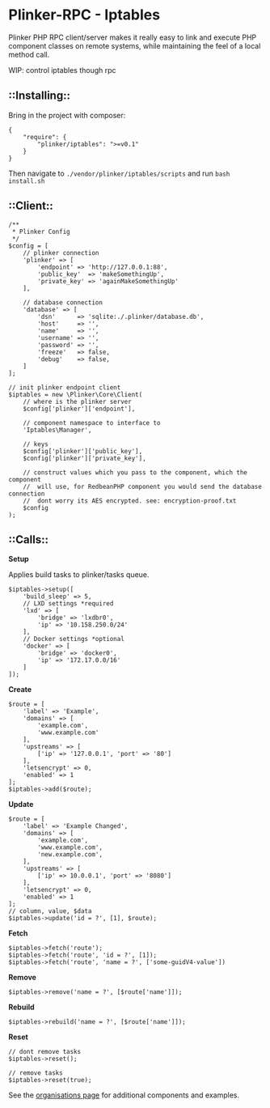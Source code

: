 **Plinker-RPC - Iptables**
=========

Plinker PHP RPC client/server makes it really easy to link and execute PHP 
component classes on remote systems, while maintaining the feel of a local 
method call.

WIP: control iptables though rpc

## ::Installing::

Bring in the project with composer:

    {
    	"require": {
    		"plinker/iptables": ">=v0.1"
    	}
    }
    
    
Then navigate to `./vendor/plinker/iptables/scripts` and run `bash install.sh`


::Client::
---------

    /**
     * Plinker Config
     */
    $config = [
        // plinker connection
        'plinker' => [
            'endpoint' => 'http://127.0.0.1:88',
            'public_key'  => 'makeSomethingUp',
            'private_key' => 'againMakeSomethingUp'
        ],
    
        // database connection
        'database' => [
            'dsn'      => 'sqlite:./.plinker/database.db',
            'host'     => '',
            'name'     => '',
            'username' => '',
            'password' => '',
            'freeze'   => false,
            'debug'    => false,
        ]
    ];
    
    // init plinker endpoint client
    $iptables = new \Plinker\Core\Client(
        // where is the plinker server
        $config['plinker']['endpoint'],
    
        // component namespace to interface to
        'Iptables\Manager',
    
        // keys
        $config['plinker']['public_key'],
        $config['plinker']['private_key'],
    
        // construct values which you pass to the component, which the component
        //  will use, for RedbeanPHP component you would send the database connection
        //  dont worry its AES encrypted. see: encryption-proof.txt
        $config
    );
    
::Calls::
---------

**Setup**

Applies build tasks to plinker/tasks queue.

    $iptables->setup([
        'build_sleep' => 5,
        // LXD settings *required
        'lxd' => [
            'bridge' => 'lxdbr0',
            'ip' => '10.158.250.0/24'
        ],
        // Docker settings *optional
        'docker' => [
            'bridge' => 'docker0',
            'ip' => '172.17.0.0/16'
        ]
    ]);

**Create**

    $route = [
        'label' => 'Example',
        'domains' => [
            'example.com',
            'www.example.com'
        ],
        'upstreams' => [
            ['ip' => '127.0.0.1', 'port' => '80']
        ],
        'letsencrypt' => 0,
        'enabled' => 1
    ];
    $iptables->add($route);

**Update**

    $route = [
        'label' => 'Example Changed',
        'domains' => [
            'example.com',
            'www.example.com',
            'new.example.com',
        ],
        'upstreams' => [
            ['ip' => 10.0.0.1', 'port' => '8080']
        ],
        'letsencrypt' => 0,
        'enabled' => 1
    ];
    // column, value, $data
    $iptables->update('id = ?', [1], $route);

**Fetch**
    
    $iptables->fetch('route');
    $iptables->fetch('route', 'id = ?', [1]);
    $iptables->fetch('route', 'name = ?', ['some-guidV4-value'])

**Remove**

    $iptables->remove('name = ?', [$route['name']]);

**Rebuild**

    $iptables->rebuild('name = ?', [$route['name']]);

**Reset**

    // dont remove tasks
    $iptables->reset();
    
    // remove tasks
    $iptables->reset(true);
    

See the [organisations page](https://github.com/plinker-rpc) for additional 
components and examples.
